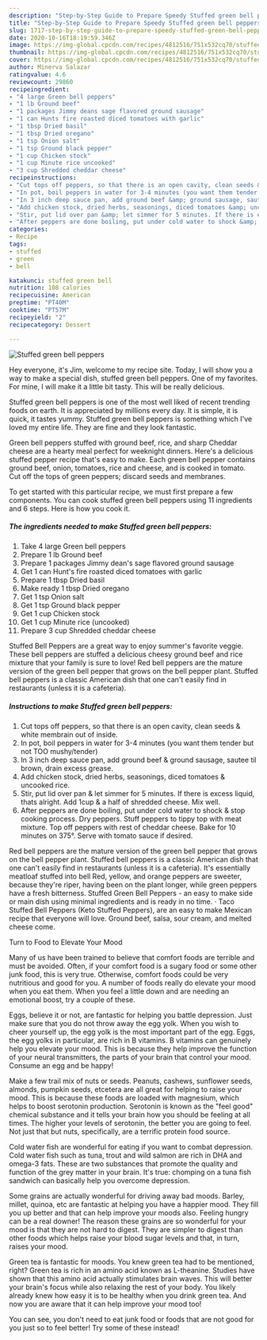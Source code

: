 ```yaml
---
description: "Step-by-Step Guide to Prepare Speedy Stuffed green bell peppers"
title: "Step-by-Step Guide to Prepare Speedy Stuffed green bell peppers"
slug: 1717-step-by-step-guide-to-prepare-speedy-stuffed-green-bell-peppers
date: 2020-10-16T18:19:59.346Z
image: https://img-global.cpcdn.com/recipes/4812516/751x532cq70/stuffed-green-bell-peppers-recipe-main-photo.jpg
thumbnail: https://img-global.cpcdn.com/recipes/4812516/751x532cq70/stuffed-green-bell-peppers-recipe-main-photo.jpg
cover: https://img-global.cpcdn.com/recipes/4812516/751x532cq70/stuffed-green-bell-peppers-recipe-main-photo.jpg
author: Minerva Salazar
ratingvalue: 4.6
reviewcount: 29860
recipeingredient:
- "4 large Green bell peppers"
- "1 lb Ground beef"
- "1 packages Jimmy deans sage flavored ground sausage"
- "1 can Hunts fire roasted diced tomatoes with garlic"
- "1 tbsp Dried basil"
- "1 tbsp Dried oregano"
- "1 tsp Onion salt"
- "1 tsp Ground black pepper"
- "1 cup Chicken stock"
- "1 cup Minute rice uncooked"
- "3 cup Shredded cheddar cheese"
recipeinstructions:
- "Cut tops off peppers, so that there is an open cavity, clean seeds &amp; white membrain out of inside."
- "In pot, boil peppers in water for 3-4 minutes (you want them tender but not TOO mushy/tender)"
- "In 3 inch deep sauce pan, add ground beef &amp; ground sausage, sautee til brown, drain excess grease."
- "Add chicken stock, dried herbs, seasonings, diced tomatoes &amp; uncooked rice."
- "Stir, put lid over pan &amp; let simmer for 5 minutes. If there is excess liquid, thats alright. Add 1cup &amp; a half of shredded cheese. Mix well."
- "After peppers are done boiling, put under cold water to shock &amp; stop cooking process. Dry peppers. Stuff peppers to tippy top with meat mixture. Top off peppers with rest of cheddar cheese. Bake for 10 minutes on 375°. Serve with tomato sauce if desired."
categories:
- Recipe
tags:
- stuffed
- green
- bell

katakunci: stuffed green bell 
nutrition: 108 calories
recipecuisine: American
preptime: "PT40M"
cooktime: "PT57M"
recipeyield: "2"
recipecategory: Dessert

---
```



![Stuffed green bell peppers](https://img-global.cpcdn.com/recipes/4812516/751x532cq70/stuffed-green-bell-peppers-recipe-main-photo.jpg)

Hey everyone, it's Jim, welcome to my recipe site. Today, I will show you a way to make a special dish, stuffed green bell peppers. One of my favorites. For mine, I will make it a little bit tasty. This will be really delicious.

Stuffed green bell peppers is one of the most well liked of recent trending foods on earth. It is appreciated by millions every day. It is simple, it is quick, it tastes yummy. Stuffed green bell peppers is something which I've loved my entire life. They are fine and they look fantastic.

Green bell peppers stuffed with ground beef, rice, and sharp Cheddar cheese are a hearty meal perfect for weeknight dinners. Here&#39;s a delicious stuffed pepper recipe that&#39;s easy to make. Each green bell pepper contains ground beef, onion, tomatoes, rice and cheese, and is cooked in tomato. Cut off the tops of green peppers; discard seeds and membranes.


To get started with this particular recipe, we must first prepare a few components. You can cook stuffed green bell peppers using 11 ingredients and 6 steps. Here is how you cook it.

<!--inarticleads1-->

##### The ingredients needed to make Stuffed green bell peppers:

1. Take 4 large Green bell peppers
1. Prepare 1 lb Ground beef
1. Prepare 1 packages Jimmy dean&#39;s sage flavored ground sausage
1. Get 1 can Hunt&#39;s fire roasted diced tomatoes with garlic
1. Prepare 1 tbsp Dried basil
1. Make ready 1 tbsp Dried oregano
1. Get 1 tsp Onion salt
1. Get 1 tsp Ground black pepper
1. Get 1 cup Chicken stock
1. Get 1 cup Minute rice (uncooked)
1. Prepare 3 cup Shredded cheddar cheese


Stuffed Bell Peppers are a great way to enjoy summer&#39;s favorite veggie. These bell peppers are stuffed a delicious cheesy ground beef and rice mixture that your family is sure to love! Red bell peppers are the mature version of the green bell pepper that grows on the bell pepper plant. Stuffed bell peppers is a classic American dish that one can&#39;t easily find in restaurants (unless it is a cafeteria). 

<!--inarticleads2-->

##### Instructions to make Stuffed green bell peppers:

1. Cut tops off peppers, so that there is an open cavity, clean seeds &amp; white membrain out of inside.
1. In pot, boil peppers in water for 3-4 minutes (you want them tender but not TOO mushy/tender)
1. In 3 inch deep sauce pan, add ground beef &amp; ground sausage, sautee til brown, drain excess grease.
1. Add chicken stock, dried herbs, seasonings, diced tomatoes &amp; uncooked rice.
1. Stir, put lid over pan &amp; let simmer for 5 minutes. If there is excess liquid, thats alright. Add 1cup &amp; a half of shredded cheese. Mix well.
1. After peppers are done boiling, put under cold water to shock &amp; stop cooking process. Dry peppers. Stuff peppers to tippy top with meat mixture. Top off peppers with rest of cheddar cheese. Bake for 10 minutes on 375°. Serve with tomato sauce if desired.


Red bell peppers are the mature version of the green bell pepper that grows on the bell pepper plant. Stuffed bell peppers is a classic American dish that one can&#39;t easily find in restaurants (unless it is a cafeteria). It&#39;s essentially meatloaf stuffed into bell Red, yellow, and orange peppers are sweeter, because they&#39;re riper, having been on the plant longer, while green peppers have a fresh bitterness. Stuffed Green Bell Peppers - an easy to make side or main dish using minimal ingredients and is ready in no time. · Taco Stuffed Bell Peppers (Keto Stuffed Peppers), are an easy to make Mexican recipe that everyone will love. Ground beef, salsa, sour cream, and melted cheese come. 

Turn to Food to Elevate Your Mood


Many of us have been trained to believe that comfort foods are terrible and must be avoided. Often, if your comfort food is a sugary food or some other junk food, this is very true. Otherwise, comfort foods could be very nutritious and good for you. A number of foods really do elevate your mood when you eat them. When you feel a little down and are needing an emotional boost, try a couple of these.

Eggs, believe it or not, are fantastic for helping you battle depression. Just make sure that you do not throw away the egg yolk. When you wish to cheer yourself up, the egg yolk is the most important part of the egg. Eggs, the egg yolks in particular, are rich in B vitamins. B vitamins can genuinely help you elevate your mood. This is because they help improve the function of your neural transmitters, the parts of your brain that control your mood. Consume an egg and be happy!

Make a few trail mix of nuts or seeds. Peanuts, cashews, sunflower seeds, almonds, pumpkin seeds, etcetera are all great for helping to raise your mood. This is because these foods are loaded with magnesium, which helps to boost serotonin production. Serotonin is known as the "feel good" chemical substance and it tells your brain how you should be feeling at all times. The higher your levels of serotonin, the better you are going to feel. Not just that but nuts, specifically, are a terrific protein food source.

Cold water fish are wonderful for eating if you want to combat depression. Cold water fish such as tuna, trout and wild salmon are rich in DHA and omega-3 fats. These are two substances that promote the quality and function of the grey matter in your brain. It's true: chomping on a tuna fish sandwich can basically help you overcome depression. 

Some grains are actually wonderful for driving away bad moods. Barley, millet, quinoa, etc are fantastic at helping you have a happier mood. They fill you up better and that can help improve your moods also. Feeling hungry can be a real downer! The reason these grains are so wonderful for your mood is that they are not hard to digest. They are simpler to digest than other foods which helps raise your blood sugar levels and that, in turn, raises your mood.

Green tea is fantastic for moods. You knew green tea had to be mentioned, right? Green tea is rich in an amino acid known as L-theanine. Studies have shown that this amino acid actually stimulates brain waves. This will better your brain's focus while also relaxing the rest of your body. You likely already knew how easy it is to be healthy when you drink green tea. And now you are aware that it can help improve your mood too!

You can see, you don't need to eat junk food or foods that are not good for you just so to feel better! Try some of these instead!

